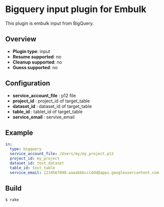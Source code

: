 # Bigquery input plugin for Embulk

This plugin is embulk input from BigQuery.

## Overview

* **Plugin type**: input
* **Resume supported**: no
* **Cleanup supported**: no
* **Guess supported**: no


## Configuration

- **service_account_file** : p12 file
- **project_id** : project_id of target_table
- **dataset_id** : dataset_id of target_table
- **table_id** : tablet_id of target_table
- **service_email** : servive_email


## Example

```yaml
in:
  type: bigquery
  service_account_file: /Users/my/my_project.p12
  project_id: my_project
  dataset_id: test_dataset
  table_id: test_table
  service_email: 1234567890-aaaabbbcccddd@apps.googleusercontent.com
```


## Build

```
$ rake
```
